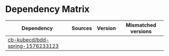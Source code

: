 # Dependency Matrix

Dependency | Sources | Version | Mismatched versions
---------- | ------- | ------- | -------------------
[cb-kubecd/bdd-spring-1576233123](https://github.com/cb-kubecd/bdd-spring-1576233123.git) |  | []() | 
